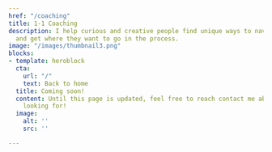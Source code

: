 ```yaml
---
href: "/coaching"
title: 1-1 Coaching
description: I help curious and creative people find unique ways to navigate life
  and get where they want to go in the process.
image: "/images/thumbnail3.png"
blocks:
- template: heroblock
  cta:
    url: "/"
    text: Back to home
  title: Coming soon!
  content: Until this page is updated, feel free to reach contact me about what you're
    looking for!
  image:
    alt: ''
    src: ''

---
```


